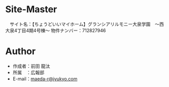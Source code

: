 # Site-Master
　サイト名：【ちょうどいいマイホーム】グランシアリルモニー大泉学園　～西大泉4丁目4期4号棟～
物件ナンバー：712827946

# Author

* 作成者：前田 龍汰
* 所属　：広報部
* E-mail：maeda-r@jyukyo.com

